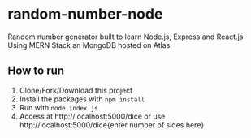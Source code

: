 # random-number-node
Random number generator built to learn Node.js, Express and React.js
Using MERN Stack an MongoDB hosted on Atlas

## How to run
1. Clone/Fork/Download this project
2. Install the packages with `npm install`
3. Run with  `node index.js`
4. Access at http://localhost:5000/dice or use http://localhost:5000/dice{enter number of sides here}
